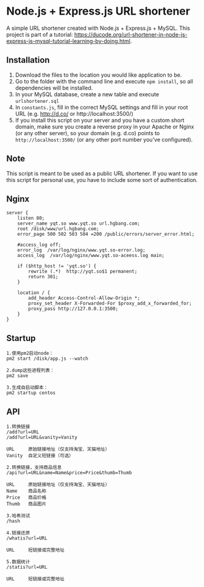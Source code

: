 # Node.js + Express.js URL shortener
A simple URL shortener created with Node.js + Express.js + MySQL. This project is part of a tutorial: <https://ducode.org/url-shortener-in-node-js-express-js-mysql-tutorial-learning-by-doing.html>.

## Installation

1. Download the files to the location you would like application to be.
1. Go to the folder with the command line and execute `npm install`, so all dependencies will be installed.
1. In your MySQL database, create a new table and execute `urlshortener.sql`
1. In `constants.js`, fill in the correct MySQL settings and fill in your root URL (e.g. http://d.co/ or http://localhost:3500/)
1. If you install this script on your server and you have a custom short domain, make sure you create a reverse proxy in your Apache or Nginx (or any other server), so your domain (e.g. d.co) points to `http://localhost:3500/` (or any other port number you've configured).

## Note

This script is meant to be used as a public URL shortener. If you want to use this script for personal use, you have to include some sort of authentication.

## Nginx
	
	server {
		listen 80;
		server_name yqt.so www.yqt.so url.hgbang.com;
		root /disk/www/url.hgbang.com;
		error_page 500 502 503 504 =200 /public/errors/server_error.html;

		#access_log off;		
		error_log  /var/log/nginx/www.yqt.so-error.log;
		access_log  /var/log/nginx/www.yqt.so-aceess.log main;
	
		if ($http_host != 'yqt.so') {
			rewrite (.*)  http://yqt.so$1 permanent;
			return 301;
		}
	
		location / {
			add_header Access-Control-Allow-Origin *;
			proxy_set_header X-Forwarded-For $proxy_add_x_forwarded_for;
			proxy_pass http://127.0.0.1:3500;    
	    } 
	}


## Startup
	1.使用pm2启动node：
	pm2 start /disk/app.js --watch

	2.dump这些进程列表：
	pm2 save

	3.生成自启动脚本：
	pm2 startup centos

## API

	1.转换链接
	/add?url=URL	
	/add?url=URL&vanity=Vanity

	URL		原始链接地址（仅支持淘宝、天猫地址）
	Vanity	自定义短链接（可选）

	2.转换链接，支持商品信息
	/api?url=URL&name=Name&price=Price&thumb=Thumb

	URL		原始链接地址（仅支持淘宝、天猫地址）
	Name	商品名称	
	Price	商品价格
	Thumb	商品图片

	3.哈希测试
	/hash

	4.链接还原
	/whatis?url=URL
	
	URL		短链接或完整地址

	5.数据统计
	/statis?url=URL

	URL		短链接或完整地址
	
	